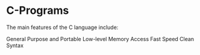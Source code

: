 # C-Programs
The main features of the C language include:

General Purpose and Portable
Low-level Memory Access
Fast Speed
Clean Syntax

